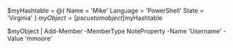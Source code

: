 $myHashtable = @{
    Name     = 'Mike'
    Language = 'PowerShell'
    State    = 'Virginia'
}
$myObject = [pscustomobject]$myHashtable

$myObject | Add-Member -MemberType NoteProperty -Name 'Username' -Value 'mmoore'

